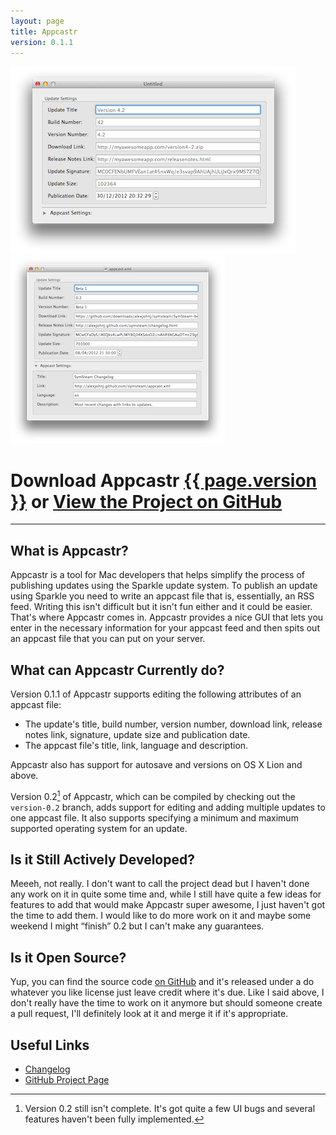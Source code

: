 ```yaml
---
layout: page
title: Appcastr
version: 0.1.1
---
```


<div id="screenshot-carousel">
    <div class="screenshot first"><div class="sprite-icons-appcastr-icon-256"></div></div>
	<div class="screenshot">
	    <img height="300px" width="457px" src="images/appcastr-screenshot-1.png" />
	</div>
	<div class="screenshot">
		<img height="300px" width="343px" src="images/appcastr-screenshot-2.png" />
	</div>
</div>

<div id="project-header-links">
	<h1> Download Appcastr <a href="https://github.com/downloads/alexjohnj/appcastr/Appcastr-0.1.1.zip">{{ page.version }}</a> or <a href="https://github.com/alexjohnj/appcastr"> View the Project on GitHub</a></h1>
</div>

---

## What is Appcastr?

Appcastr is a tool for Mac developers that helps simplify the process of publishing updates using the Sparkle update system. To publish an update using Sparkle you need to write an appcast file that is, essentially, an RSS feed. Writing this isn't difficult but it isn't fun either and it could be easier. That's where Appcastr comes in. Appcastr provides a nice GUI that lets you enter in the necessary information for your appcast feed and then spits out an appcast file that you can put on your server. 

## What can Appcastr Currently do?

Version 0.1.1 of Appcastr supports editing the following attributes of an appcast file:

- The update's title, build number, version number, download link, release notes link, signature, update size and publication date.
- The appcast file's title, link, language and description.

Appcastr also has support for autosave and versions on OS X Lion and above. 

Version 0.2[^1] of Appcastr, which can be compiled by checking out the `version-0.2` branch, adds support for editing and adding multiple updates to one appcast file. It also supports specifying a minimum and maximum supported operating system for an update. 

## Is it Still Actively Developed?

Meeeh, not really. I don't want to call the project dead but I haven't done any work on it in quite some time and, while I still have quite a few ideas for features to add that would make Appcastr super awesome, I just haven't got the time to add them. I would like to do more work on it and maybe some weekend I might “finish” 0.2 but I can't make any guarantees. 

## Is it Open Source?

Yup, you can find the source code [on GitHub][github-project-page] and it's released under a do whatever you like license just leave credit where it's due. Like I said above, I don't really have the time to work on it anymore but should someone create a pull request, I'll definitely look at it and merge it if it's appropriate.  

## Useful Links

- [Changelog][changelog]
- [GitHub Project Page][github-project-page]

[^1]: Version 0.2 still isn't complete. It's got quite a few UI bugs and several features haven't been fully implemented.

[changelog]: http://alexjohnj.github.com/appcastr/changelog.html
[github-project-page]: https://github.com/alexjohnj/appcastr
[application-download-link]: https://github.com/downloads/alexjohnj/appcastr/Appcastr-0.1.1.zip
